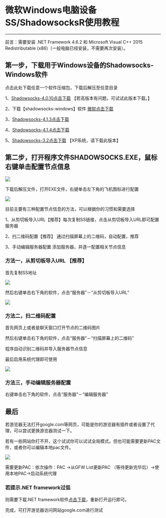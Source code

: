 # 微软Windows电脑设备SS/ShadowsocksR使用教程

<hr>

前言：需要安装 .NET Framework 4.6.2 和 Microsoft Visual C++ 2015 Redistributable (x86)（一般电脑已经安装，不需要再次安装）。

## 第一步，下载用于Windows设备的Shadowsocks-Windows软件

点击此处下载任意一个软件压缩包，下载后解压至任意目录

1、[Shadowsocks-4.0.10点击下载](https://github.com/shadowsocks/shadowsocks-windows/releases/download/4.0.10/Shadowsocks-4.0.10.zip)  【若高版本有问题，可试试此版本下载。】

2、下载【shadowsocks-windows】软件 [微软点击下载](https://raw.githubusercontent.com/ss-ssr/download/master/shadowsocks-windows.zip)

3、[Shadowsocks-4.1.3点击下载](https://github.com/shadowsocks/shadowsocks-windows/releases/download/4.1.3/Shadowsocks-4.1.3.zip)

4、[Shadowsocks-4.1.4点击下载](https://github.com/shadowsocks/shadowsocks-windows/releases/download/4.1.4/Shadowsocks-4.1.4.zip)

5、[Shadowsocks-3.2点击下载](https://github.com/shadowsocks/shadowsocks-windows/releases/download/3.2/Shadowsocks-3.2.zip)  【XP系统，请下载此版本】

## 第二步，打开程序文件SHADOWSOCKS.EXE，鼠标右键单击配置节点信息

![](https://raw.githubusercontent.com/ss-ssr/Help/master/%E7%85%A7%E7%89%87/w1.png)

下载后解压文件，打开EXE文件，右键单击左下角的飞机图标进行配置

![](https://raw.githubusercontent.com/ss-ssr/Help/master/%E7%85%A7%E7%89%87/w2.png)

目前主要有三种配置节点信息的方法，可以根据你的习惯和需要选择

1、从剪切板导入URL【推荐】每次复制SS链接，点击从剪切板导入URL即可配置服务器

2、扫二维码配置【推荐】	通过扫描屏幕上的二维码，自动配置，推荐

3、手动编辑服务器配置	添加服务器，并逐一配置相关节点信息

### 方法一，从剪切板导入URL 【推荐】

首先复制SS地址

![](https://raw.githubusercontent.com/ss-ssr/Help/master/%E7%85%A7%E7%89%87/w10.jpg)

然后右键单击右下角的软件，点击“服务器”－“从剪切板导入URL”

![](https://raw.githubusercontent.com/ss-ssr/Help/master/%E7%85%A7%E7%89%87/w11.jpg)

### 方法二，扫二维码配置

首先网页上或者是聊天窗口打开节点的二维码图片

然后右键单击右下角的软件，点击“服务器”－“扫描屏幕上的二维码”

程序自动识别二维码并导入服务器节点信息

最后启用系统代理即可使用

![](https://raw.githubusercontent.com/ss-ssr/Help/master/%E7%85%A7%E7%89%87/w3.png)

### 方法三，手动编辑服务器配置

右键单击右下角的软件，点击“服务器”－“编辑服务器”

## 最后

若游览器无法打开google.com等网页，可能是你的游览器有插件或者设置了代理，可以尝试更换游览器测试一下。

若有一些网站你打不开，这个试试你可以试试全局模式。但也可能需要更新PAC文件，或者你可以编辑本地pac文件。

![](https://raw.githubusercontent.com/ss-ssr/Help/master/%E7%85%A7%E7%89%87/w12.jpg)

需要更新PAC：依次操作：PAC ->从GFW List更新PAC （等待更新完毕后）->使用本地PAC->启动系统代理

### 若提示.NET framework过低

则需要下载.NET framework软件[点击下载](https://www.microsoft.com/zh-CN/download/details.aspx?id=53344)，重新打开运行即可。

完成，可打开游览器访问网站google.com进行测试

